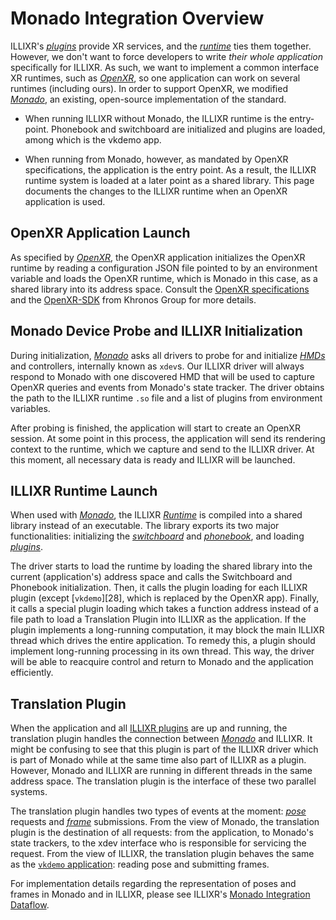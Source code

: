 # Monado Integration Overview

ILLIXR's [_plugins_][G13] provide XR services, and the [_runtime_][G14] ties them together. However, we don't want to
force developers to write _their whole application_ specifically for ILLIXR. As such, we want to implement a common
interface XR runtimes, such as [_OpenXR_][G11], so one application can work on several runtimes (including ours). In
order to support OpenXR, we modified [_Monado_][G10], an existing, open-source implementation of the standard.

-   When running ILLIXR without Monado, the ILLIXR runtime is the entry-point.
    Phonebook and switchboard are initialized and plugins are loaded, among which is the vkdemo app.

- When running from Monado, however, as mandated by OpenXR specifications, the application is the entry point. As a
  result, the ILLIXR runtime system is loaded at a later point as a shared library. This page documents the changes to
  the ILLIXR runtime when an OpenXR application is used.

## OpenXR Application Launch

As specified by [_OpenXR_][G11], the OpenXR application initializes the OpenXR runtime by reading a configuration JSON
file pointed to by an environment variable and loads the OpenXR runtime, which is Monado in this case, as a shared
library into its address space. Consult the [OpenXR specifications][E10] and the [OpenXR-SDK][E11] from Khronos Group for
more details.

## Monado Device Probe and ILLIXR Initialization

During initialization, [_Monado_][G10] asks all drivers to probe for and initialize [_HMDs_][G15] and controllers,
internally known as `xdev`s. Our ILLIXR driver will always respond to Monado with one discovered HMD that will be used
to capture OpenXR queries and events from Monado's state tracker. The driver obtains the path to the ILLIXR runtime
`.so` file and a list of plugins from environment variables.

After probing is finished, the application will start to create an OpenXR session. At some point in this process, the
application will send its rendering context to the runtime, which we capture and send to the ILLIXR driver. At this
moment, all necessary data is ready and ILLIXR will be launched.

## ILLIXR Runtime Launch

When used with [_Monado_][G10], the ILLIXR [_Runtime_][G14] is compiled into a shared library instead of an executable.
The library exports its two major functionalities: initializing the [_switchboard_][G16] and [_phonebook_][G17], and
loading [_plugins_][G13].

The driver starts to load the runtime by loading the shared library into the current
    (application's) address space and calls the Switchboard and Phonebook initialization.
Then, it calls the plugin loading for each ILLIXR plugin
    (except [`vkdemo`][28], which is replaced by the OpenXR app).
Finally, it calls a special plugin loading which takes a function address instead of a file path
    to load a Translation Plugin into ILLIXR as the application.
If the plugin implements a long-running computation, it may block the main ILLIXR thread
    which drives the entire application.
To remedy this, a plugin should implement long-running processing in its own thread.
This way, the driver will be able to reacquire control and return to Monado
    and the application efficiently.


## Translation Plugin

When the application and all [ILLIXR plugins][P10] are up and running, the translation plugin handles the connection
between [_Monado_][G10] and ILLIXR. It might be confusing to see that this plugin is part of the ILLIXR driver which is
part of Monado while at the same time also part of ILLIXR as a plugin. However, Monado and ILLIXR are running in
different threads in the same address space. The translation plugin is the interface of these two parallel systems.

The translation plugin handles two types of events at the moment: [_pose_][G20] requests and [_frame_][G19] submissions.
From the view of Monado, the translation plugin is the destination of all requests: from the application, to Monado's
state trackers, to the xdev interface who is responsible for servicing the request. From the view of ILLIXR, the
translation plugin behaves the same as the [`vkdemo` application][P10]: reading pose and submitting frames.

For implementation details regarding the representation of poses and frames in Monado and in ILLIXR, please see
ILLIXR's [Monado Integration Dataflow][10].


[//]: # (- glossary -)

[G10]:   ../glossary.md#monado

[G11]:   ../glossary.md#openxr

[G13]:   ../glossary.md#plugin

[G14]:   ../glossary.md#runtime

[G15]:   ../glossary.md#head-mounted-display

[G16]:   ../glossary.md#switchboard

[G17]:   ../glossary.md#phonebook

[G19]:   ../glossary.md#framebuffer

[G20]:   ../glossary.md#pose


[//]: # (- plugins -)

[P10]:   ../illixr_services.md#vkdemo


[//]: # (- internal -)

[10]:   monado_integration_dataflow.md


[//]: # (- external -)

[E10]:   https://registry.khronos.org/OpenXR/specs/1.0/html/xrspec.html

[E11]:   https://github.com/KhronosGroup/OpenXR-SDK

